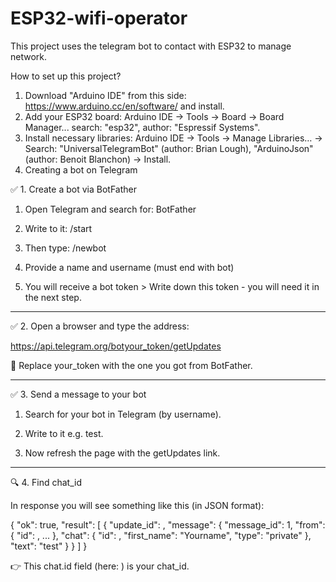 # ESP32-wifi-operator
This project uses the telegram bot to contact with ESP32 to manage network.

How to set up this project?
1. Download "Arduino IDE" from this side: https://www.arduino.cc/en/software/ and install.
2. Add your ESP32 board:
Arduino IDE → Tools → Board → Board Manager... search: "esp32", author: "Espressif Systems".
3. Install necessary libraries: Arduino IDE → Tools → Manage Libraries… → Search: "UniversalTelegramBot" (author: Brian Lough), "ArduinoJson" (author: Benoit Blanchon) → Install.
4. Creating a bot on Telegram

✅ 1. Create a bot via BotFather

1. Open Telegram and search for: BotFather

2. Write to it: /start

3. Then type: /newbot

4. Provide a name and username (must end with bot)

5. You will receive a bot token > Write down this token - you will need it in the next step.

---

✅ 2. Open a browser and type the address:

https://api.telegram.org/botyour_token/getUpdates

🔁 Replace your_token with the one you got from BotFather.

---

✅ 3. Send a message to your bot

1. Search for your bot in Telegram (by username).

2. Write to it e.g. test.

3. Now refresh the page with the getUpdates link.

 ---

🔍 4. Find chat_id

In response you will see something like this (in JSON format):

{
  "ok": true,
  "result": [
    {
      "update_id": <id>,
      "message": {
        "message_id": 1,
        "from": {
          "id": <chatid>,
          ...
        },
        "chat": {
          "id": <chatid>,
          "first_name": "Yourname",
          "type": "private"
        },
        "text": "test"
      }
    }
  ]
}

👉 This chat.id field (here: <chatid>) is your chat_id.

